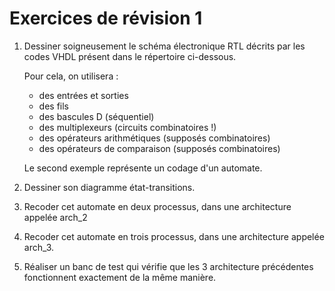 # Exercices de révision 1

1. Dessiner soigneusement le schéma électronique RTL décrits par les codes VHDL présent dans le répertoire ci-dessous.

    Pour cela, on utilisera : 
    - des entrées et sorties
    - des fils
    - des bascules D (séquentiel)
    - des multiplexeurs (circuits combinatoires !)
    - des opérateurs arithmétiques (supposés combinatoires)
    - des opérateurs de comparaison (supposés combinatoires)

    Le second exemple représente un codage d'un automate.

2. Dessiner son diagramme état-transitions. 
3. Recoder cet automate en deux processus, dans une architecture appelée arch_2
4. Recoder cet automate en trois processus, dans une architecture appelée arch_3.
5. Réaliser un banc de test qui vérifie que les 3 architecture précédentes fonctionnent exactement de la même manière.